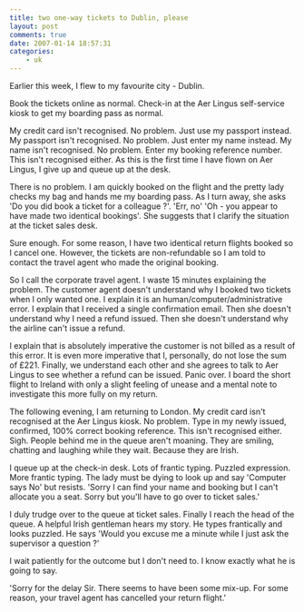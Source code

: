 ```yaml
---
title: two one-way tickets to Dublin, please
layout: post
comments: true
date: 2007-01-14 18:57:31
categories:
    - uk
---
```

Earlier this week, I flew to my favourite city - Dublin.

Book the tickets online as normal. Check-in at the Aer Lingus
self-service kiosk to get my boarding pass as normal.

My credit card isn't recognised. No problem. Just use my passport
instead. My passport isn't recognised. No problem. Just enter my name
instead. My name isn't recognised. No problem. Enter my booking
reference number. This isn't recognised either. As this is the first
time I have flown on Aer Lingus, I give up and queue up at the desk.

There is no problem. I am quickly booked on the flight and the pretty
lady checks my bag and hands me my boarding pass. As I turn away, she
asks 'Do you did book a ticket for a colleague ?'. 'Err, no' 'Oh - you
appear to have made two identical bookings'. She suggests that I
clarify the situation at the ticket sales desk.

Sure enough. For some reason, I have two identical return flights
booked so I cancel one. However, the tickets are non-refundable so I
am told to contact the travel agent who made the original booking.

So I call the corporate travel agent. I waste 15 minutes explaining
the problem. The customer agent doesn't understand why I booked two
tickets when I only wanted one. I explain it is an
human/computer/administrative error. I explain that I received a
single confirmation email. Then she doesn't understand why I need a
refund issued. Then she doesn't understand why the airline can't issue
a refund.

I explain that is absolutely imperative the customer is not billed as
a result of this error. It is even more imperative that I, personally,
do not lose the sum of &pound;221. Finally, we understand each other
and she agrees to talk to Aer Lingus to see whether a refund can be
issued.  Panic over. I board the short flight to Ireland with only a
slight feeling of unease and a mental note to investigate this more
fully on my return.

The following evening, I am returning to London. My credit card isn't
recognised at the Aer Lingus kiosk. No problem. Type in my newly
issued, confirmed, 100% correct booking reference. This isn't
recognised either.  Sigh. People behind me in the queue aren't
moaning. They are smiling, chatting and laughing while they
wait. Because they are Irish.

I queue up at the check-in desk. Lots of frantic typing. Puzzled
expression. More frantic typing. The lady must be dying to look up and
say 'Computer says No' but resists. 'Sorry I can find your name and
booking but I can't allocate you a seat. Sorry but you'll have to go
over to ticket sales.'

I duly trudge over to the queue at ticket sales. Finally I reach the
head of the queue. A helpful Irish gentleman hears my story. He types
frantically and looks puzzled. He says 'Would you excuse me a minute
while I just ask the supervisor a question ?'

I wait patiently for the outcome but I don't need to. I know exactly
what he is going to say.

'Sorry for the delay Sir. There seems to have been some mix-up. For
some reason, your travel agent has cancelled your return flight.'
